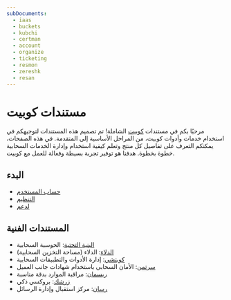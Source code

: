 ```yaml
---
subDocuments:
  - iaas
  - buckets
  - kubchi
  - certman
  - account
  - organize
  - ticketing
  - resmon
  - zereshk
  - resan
---
```


# مستندات کوبیت

مرحبًا بكم في مستندات [کوبیت](https://panel.kubit.ir/en/) الشاملة! تم تصميم هذه المستندات لتوجيهكم في استخدام خدمات وأدوات کوبیت، من المراحل الأساسية إلى المتقدمة. في هذه الصفحات، يمكنكم التعرف على تفاصيل كل منتج وتعلم كيفية استخدام وإدارة الخدمات السحابية خطوة بخطوة. هدفنا هو توفير تجربة بسيطة وفعالة للعمل مع کوبیت.

## البدء

- [حساب المستخدم](account)
- [التنظيم](organize)
- [لدعم](ticketing)

## المستندات الفنية

- [البنية التحتية](iaas): الحوسبة السحابية
- [الدلاء](buckets): الدلاء (مساحة التخزين السحابية)
- [كوبتشي](kubchi): إدارة الأدوات والتطبيقات السحابية
- [سرتمن](certman): الأمان السحابي باستخدام شهادات جانب العميل
- [ريسمان](resmon): مراقبة الموارد بدقة مناسبة
- [زرشك](zereshk): بروكسي ذكي
- [رسان](resan): مركز استقبال وإدارة الرسائل

